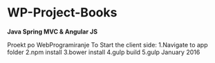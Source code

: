 # WP-Project-Books 
<b>Java Spring MVC & Angular JS </b>

Proekt po WebProgramiranje 
To Start the client side:
1.Navigate to app folder
2.npm install
3.bower install
4.gulp build
5.gulp
January 2016 

